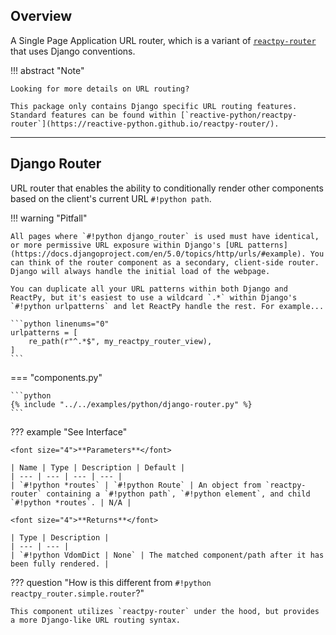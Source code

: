 ## Overview

<p class="intro" markdown>

A Single Page Application URL router, which is a variant of [`reactpy-router`](https://github.com/reactive-python/reactpy-router) that uses Django conventions.

</p>

!!! abstract "Note"

    Looking for more details on URL routing?

    This package only contains Django specific URL routing features. Standard features can be found within [`reactive-python/reactpy-router`](https://reactive-python.github.io/reactpy-router/).

---

## Django Router

URL router that enables the ability to conditionally render other components based on the client's current URL `#!python path`.

!!! warning "Pitfall"

    All pages where `#!python django_router` is used must have identical, or more permissive URL exposure within Django's [URL patterns](https://docs.djangoproject.com/en/5.0/topics/http/urls/#example). You can think of the router component as a secondary, client-side router. Django will always handle the initial load of the webpage.

    You can duplicate all your URL patterns within both Django and ReactPy, but it's easiest to use a wildcard `.*` within Django's `#!python urlpatterns` and let ReactPy handle the rest. For example...

    ```python linenums="0"
    urlpatterns = [
        re_path(r"^.*$", my_reactpy_router_view),
    ]
    ```

=== "components.py"

    ```python
    {% include "../../examples/python/django-router.py" %}
    ```

??? example "See Interface"

    <font size="4">**Parameters**</font>

    | Name | Type | Description | Default |
    | --- | --- | --- | --- |
    | `#!python *routes` | `#!python Route` | An object from `reactpy-router` containing a `#!python path`, `#!python element`, and child `#!python *routes`. | N/A |

    <font size="4">**Returns**</font>

    | Type | Description |
    | --- | --- |
    | `#!python VdomDict | None` | The matched component/path after it has been fully rendered. |

??? question "How is this different from `#!python reactpy_router.simple.router`?"

    This component utilizes `reactpy-router` under the hood, but provides a more Django-like URL routing syntax.
